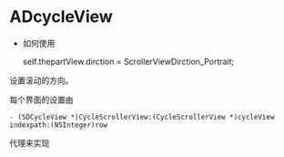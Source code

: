 # ADcycleView

* 如何使用

    self.thepartView.dirction = ScrollerViewDirction_Portrait;

设置滚动的方向。

每个界面的设置由

```oc
- (SDCycleView *)CycleScrollerView:(CycleScrollerView *)cycleView indexpath:(NSInteger)row
```

代理来实现


